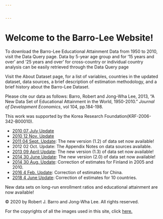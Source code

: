 ```yaml
---


---
```


<h1 id="welcome-to-the-barro-lee-website">Welcome to the Barro-Lee Website!</h1>
<p>To download the Barro-Lee Educational Attainment Data from 1950 to 2010, visit the Data Query page. Data by 5-year age group and for ‘15 years and over’ and ‘25 years and over’ for cross-country or individual country analysis can be easily retrieved through the Data Query page</p>
<p>Visit the About Dataset page, for a list of variables, countries in the updated dataset, data sources, a brief description of estimation methodology, and a brief history about the Barro-Lee Dataset.</p>
<p>Please cite our data as follows: Barro, Robert and Jong-Wha Lee, 2013, “A New Data Set of Educational Attainment in the World, 1950-2010.” <em>Journal of Development Economics</em>, vol 104, pp.184-198.</p>
<p>This work was supported by the Korea Research Foundation(KRF-2006-342-B00010).</p>
<ul>
<li><a href="UpdateNote/2010July.md">2010 07 July Update</a></li>
<li><a href="UpdateNote/2010Nov.md">2010 12 Nov. Update</a></li>
<li><a href="UpdateNote/2011Sept.md">2011 04 Sept. Update</a>: The new version (1.2) of data set now available!</li>
<li>2012 02 Oct. Update: The Appendix Notes on data sources available.</li>
<li><a href="UpdateNote/2013April.md">2013 09 April Update</a>: The new version (1.3) of data set now available!</li>
<li><a href="UpdateNote/2014June.md">2014 30 June Update</a>: The new version (2.0) of data set now available!</li>
<li><a href="UpdateNote/2014Aug.md">2014 30 Aug. Update</a>: Correction of estimates for Finland in 2005 and 2010.</li>
<li><a href="UpdateNote/2016Feb.md">2016 4 Feb. Update</a>: Correction of estimates for China.</li>
<li><a href="UpdateNote/2018June.md">2018 4 June Update</a>: Correction of estimates for 10 countries.</li>
</ul>
<p>New data sets on long-run enrollment ratios and educational attainment are now available!</p>
<p>© 2020 by Robert J. Barro and Jong-Wha Lee. All rights reserved.</p>
<p>For the copyrights of all the images used in this site, click  <a href="http://www.barrolee.com/picright">here.</a></p>

